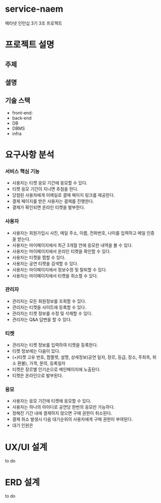 # service-naem
메타넷 인턴십 3기 3조 프로젝트

# 프로젝트 설명
## 주제

## 셜명

## 기술 스택
- front-end:
- back-end
- DB
- DBMS
- infra

# 요구사항 분석
### 서비스 핵심 기능
  - 사용자는 티켓 응모 기간에 응모할 수 있다.
  - 티켓 응모 기간이 지나면 추첨을 한다.
  - 당첨된 사용자에게 이메일로 결제 페이지 링크를 제공한다.
  - 결제 페이지를 받은 사용자는 결제를 진행한다.
  - 결제가 확인되면 온라인 티켓을 발부한다.

### 사용자
  - 사용자는 회원가입시 사진, 메일 주소, 이름, 전화번호, 나이를 입력하고 메일 인증을 받는다.
  - 사용자는 마이페이지에서 최근 3개월 안에 응모한 내역을 볼 수 있다.
  - 사용자는 마이페이지에서 온라인 티켓을 확인할 수 있다.
  - 사용자는 티켓을 찜할 수 있다.
  - 사용자는 공연 티켓을 검색할 수 있다.
  - 사용자는 마이페이지에서 정보수정 및 탈퇴할 수 있다.
  - 사용자는 마이페이지에서 티켓을 취소할 수 있다.

### 관리자
  - 관리자는 모든 회원정보를 조회할 수 있다.
  - 관리자는 티켓을 사이트에 등록할 수 있다.
  - 관리자는 티켓 정보를 수정 및 삭제할 수 있다.
  - 관리자는 Q&A 답변을 할 수 있다.

### 티켓
  - 관리자는 티켓 정보를 입력하여 티켓을 등록한다.
  - 티켓 정보에는 다음이 있다.
  - (+)티켓 고유 번호, 팜플렛, 설명, 상세정보(공연 일자, 장르, 등급, 장소, 주최측, 취소 환불), 가격, 문의, 등록일자
  - 티켓은 장르별 인기순으로 메인페이지에 노출된다.
  - 티켓은 온라인으로 발부된다.

### 응모
  - 사용자는 응모 기간에 티켓에 응모할 수 있다.
  - 사용자는 하나의 아이디로 공연당 한번의 응모만 가능하다.
  - 정해진 기간 내에 결제하지 않으면 구매 권한이 취소된다.
  - 결제 취소 발생시 다음 대기순위의 사용자에게 구매 권한이 부여된다.
  - 대기 인원은 


# UX/UI 설계
to do

# ERD 설계
to do
